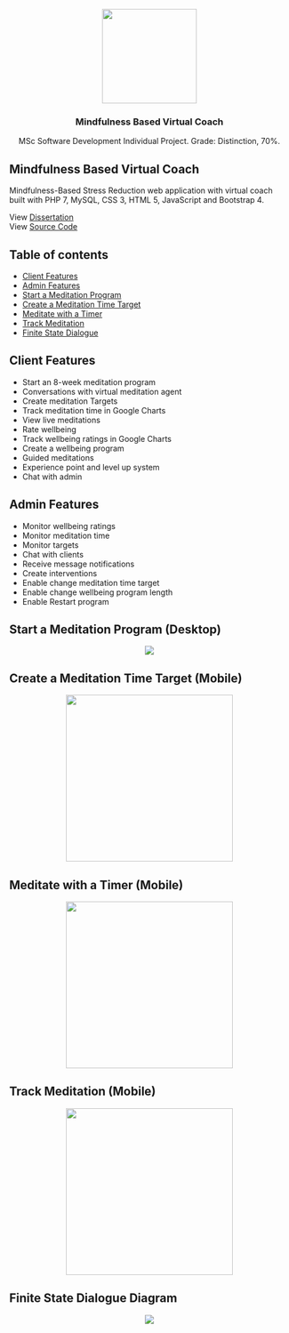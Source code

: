 <p align="center">
  <img src="https://github.com/davidgrech/meditation-virtual-coach/blob/master/Images/coach.svg" width="170" height="170">
</p>


<h3 align="center">Mindfulness Based Virtual Coach</h3>

<p align="center">
  MSc Software Development Individual Project. Grade: Distinction, 70%.
</p>

## Mindfulness Based Virtual Coach

Mindfulness-Based Stress Reduction web application with virtual coach built with PHP 7, MySQL, CSS 3, HTML 5, JavaScript and Bootstrap 4.

View [Dissertation](../master/CSC7057-Dissertation-David-Grech.pdf)  
View [Source Code](../master/mindfulness-based-virtual-coach)

## Table of contents

- [Client Features](#client-features)
- [Admin Features](#admin-features)
- [Start a Meditation Program](#start-a-meditation-program)
- [Create a Meditation Time Target](#create-a-meditation-time-target)
- [Meditate with a Timer](#meditate-with-a-timer)
- [Track Meditation](#track-meditation)
- [Finite State Dialogue](#finite-state-dialogue)

## Client Features

- Start an 8-week meditation program
- Conversations with virtual meditation agent
- Create meditation Targets
- Track meditation time in Google Charts
- View live meditations
- Rate wellbeing
- Track wellbeing ratings in Google Charts
- Create a wellbeing program
- Guided meditations
- Experience point and level up system
- Chat with admin

## Admin Features

- Monitor wellbeing ratings
- Monitor meditation time
- Monitor targets
- Chat with clients
- Receive message notifications
- Create interventions
- Enable change meditation time target
- Enable change wellbeing program length
- Enable Restart program

## Start a Meditation Program (Desktop)

<p align="center">
  <img src="https://github.com/davidgrech/meditation-virtual-coach/blob/master/Images/index.png">
</p>

## Create a Meditation Time Target (Mobile)

<p align="center">
  <img src="https://github.com/davidgrech/meditation-virtual-coach/blob/master/Images/meditatetime.png" width="300">
</p>

## Meditate with a Timer (Mobile)

<p align="center">
  <img src="https://github.com/davidgrech/meditation-virtual-coach/blob/master/Images/timercomplete.png" width="300">
</p>

## Track Meditation (Mobile)

<p align="center">
  <img src="https://github.com/davidgrech/meditation-virtual-coach/blob/master/Images/time.png" width="300">
</p>

## Finite State Dialogue Diagram

<p align="center">
  <img src="https://github.com/davidgrech/meditation-virtual-coach/blob/master/Images/finitestate.png">
</p>




